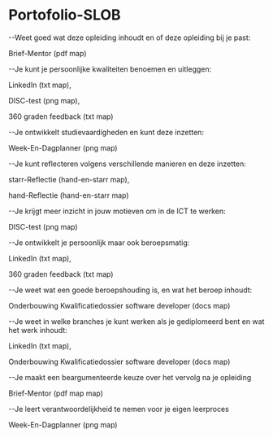 # Portofolio-SLOB

--Weet goed wat deze opleiding inhoudt en of deze opleiding bij je past:

Brief-Mentor (pdf map)

--Je kunt je persoonlijke kwaliteiten benoemen en uitleggen:

LinkedIn (txt map),

DISC-test (png map),

360 graden feedback (txt map)

--Je ontwikkelt studievaardigheden en kunt deze inzetten:

Week-En-Dagplanner (png map)

--Je kunt reflecteren volgens verschillende manieren en deze inzetten:

starr-Reflectie (hand-en-starr map),

hand-Reflectie (hand-en-starr map)

--Je krijgt meer inzicht in jouw motieven om in de ICT te werken:

DISC-test (png map)

--Je ontwikkelt je persoonlijk maar ook beroepsmatig:

LinkedIn (txt map),

360 graden feedback (txt map)

--Je weet wat een goede beroepshouding is, en wat het beroep inhoudt:

Onderbouwing Kwalificatiedossier software developer (docs map)

--Je weet in welke branches je kunt werken als je gediplomeerd bent en wat het werk inhoudt:

LinkedIn (txt map),

Onderbouwing Kwalificatiedossier software developer (docs map)

--Je maakt een beargumenteerde keuze over het vervolg na je opleiding

Brief-Mentor (pdf map map)

--Je leert verantwoordelijkheid te nemen voor je eigen leerproces

Week-En-Dagplanner (png map)
